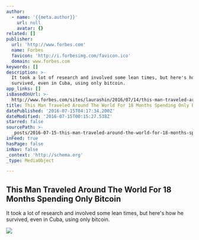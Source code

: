 ```yaml
---
author:
  - name: '{{meta.author}}'
    url: null
    avatar: {}
related: []
publisher:
  url: 'http://www.forbes.com'
  name: Forbes
  favicon: 'http://i.forbesimg.com/favicon.ico'
  domain: www.forbes.com
keywords: []
description: >-
  It took a lot of research and involved some lean times, but here's how he
  survived, even in Cuba, using only bitcoin.
app_links: []
isBasedOnUrl: >-
  http://www.forbes.com/sites/laurashin/2016/07/14/this-man-traveled-around-the-world-for-18-months-spending-only-bitcoin/
title: This Man Traveled Around The World For 18 Months Spending Only Bitcoin
datePublished: '2016-07-15T04:17:34.200Z'
dateModified: '2016-07-15T00:15:27.538Z'
starred: false
sourcePath: >-
  _posts/2016-07-15-this-man-traveled-around-the-world-for-18-months-spending-on.md
inFeed: true
hasPage: false
inNav: false
_context: 'http://schema.org'
_type: MediaObject

---
```

<article style=""><h1>This Man Traveled Around The World For 18 Months Spending Only Bitcoin</h1><p>It took a lot of research and involved some lean times, but here's how he survived, even in Cuba, using only bitcoin.</p><img src="http://blogs-images.forbes.com/laurashin/files/2016/07/Felix-Weis-on-Yap.jpg" /></article>